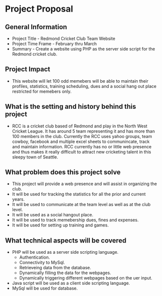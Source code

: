 Project Proposal
============
 
## General Information 

- Project Title - Redmond Cricket Club Team Website 
- Project Time Frame - February thru March
- Summary - Create a website using PHP as the server side script for the Redmond cricket club. 

## Project Impact 
 
- This website will let 100 odd memebers will be able to maintain their profiles, statistics, training scheduling, dues and a social hang out place restricted for memebers only.   

## What is the setting and history behind this project

- RCC is a cricket club based of Redmond and play in the North West Cricket League. It has around 5 team representing it and has more than 100 members in the club. Currently the RCC uses yahoo groups, team cowboy, facebook and multiple excel sheets to communincate, track and maintain information. RCC currently has no or little web presence and thus makes it really difficult to attract new cricketing talent in this sleepy town of Seattle.

## What problem does this project solve

- This project will provide a web presence and will assist in organizing the club.
- It will be used for tracking the statistics for all the prior and current years.
- It will be used to communicate at the team level as well as at the club level.
- It will be used as a social hangout place.
- It will be used to track memebership dues, fines and expenses.
- It will be used for setting up training and games.

## What technical aspects will be covered

- PHP will be used as a server side scripting language.
  - Authentication.
  - Connectivity to MySql.
  - Retrieveing data from the database.
  - Dynamically filling the data for the webpages.
  - Dynamically triggering different webpages based on the uer input.
- Java script will be used as a client side scripting language.
- MySql will be used for database.
